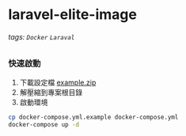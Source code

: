 # laravel-elite-image
###### tags: `Docker` `Laraval`

### 快速啟動

1. 下載設定檔 [example.zip](https://github.com/ckentq/laravel-elite-image/raw/master/example.zip)
2. 解壓縮到專案根目錄
3. 啟動環境

```bash
cp docker-compose.yml.example docker-compose.yml
docker-compose up -d
```